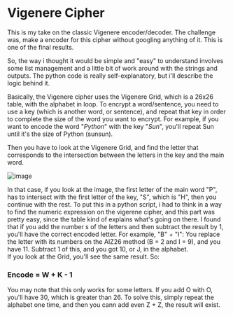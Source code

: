 # Vigenere Cipher

This is my take on the classic Vigenere encoder/decoder. The challenge was, make a encoder for this cipher without googling anything of it. This is one of the final results.

So, the way i thought it would be simple and "easy" to understand involves some list management and a little bit of work around with the strings and outputs. The python code is really self-explanatory, but i'll describe the logic behind it.

Basically, the Vigenere cipher uses the Vigenere Grid, which is a 26x26 table, with the alphabet in loop. To encrypt a word/sentence, you need to use a key (which is another word, or sentence), and repeat that key in order to complete the size of the word you want to encrypt. For example, if you want to encode the word "_Python_" with the key "_Sun_", you'll repeat Sun until it's the size of Python (sunsun).

Then you have to look at the Vigenere Grid, and find the letter that corresponds to the intersection between the letters in the key and the main word.

![image](https://user-images.githubusercontent.com/61850743/149991107-134fe95d-7977-47d1-a973-7ec2a15b8e2b.png)

In that case, if you look at the image, the first letter of the main word "P", has to intersect with the first letter of the key, "S", which is "H", then you continue with the rest. 
To put this in a python script, i had to think in a way to find the numeric expression on the vigerene cipher, and this part was pretty easy, since the table kind of explains what's going on there. I found that if you add the number s of the letters and then subtract the result by 1, you'll have the correct encoded letter. For example, "B" + "I": 
You replace the letter with its numbers on the AIZ26 method (B = 2 and I = 9), and you have 11. Subtract 1 of this, and you got 10, or J, in the alphabet.  
If you look  at the Grid, you'll see the same result. So:

### Encode = W + K - 1

You may note that this only works for some letters. If you add O with O, you'll have 30, which is greater than 26. To solve this, simply repeat the alphabet one time, and then you cann add even Z + Z, the result will exist.
